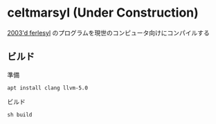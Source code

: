 # celtmarsyl (Under Construction)
[2003'd ferlesyl](http://jurliyuuri.com/OS/) のプログラムを現世のコンピュータ向けにコンパイルする

## ビルド
準備
```
apt install clang llvm-5.0
```

ビルド
```
sh build
```
